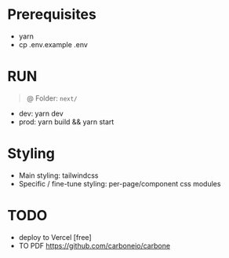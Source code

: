# Prerequisites
- yarn
- cp .env.example .env

# RUN

> @ Folder: `next/`

- dev: yarn dev
- prod: yarn build && yarn start

# Styling
- Main styling: tailwindcss
- Specific / fine-tune styling: per-page/component css modules

# TODO
- deploy to Vercel [free]
- TO PDF https://github.com/carboneio/carbone
